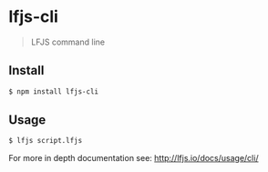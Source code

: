 # lfjs-cli

> LFJS command line

## Install

```sh
$ npm install lfjs-cli
```

## Usage

```sh
$ lfjs script.lfjs
```

For more in depth documentation see: http://lfjs.io/docs/usage/cli/
